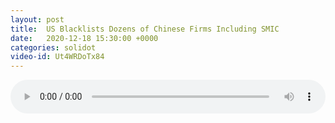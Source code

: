 ```yaml
---
layout: post
title:  US Blacklists Dozens of Chinese Firms Including SMIC
date:   2020-12-18 15:30:00 +0000
categories: solidot
video-id: Ut4WRDoTx84
---
```


<audio src="/assets/54af556a4ee637115c6d6dd077e2412b.mp3" style="width: 100%;" controls></audio>

